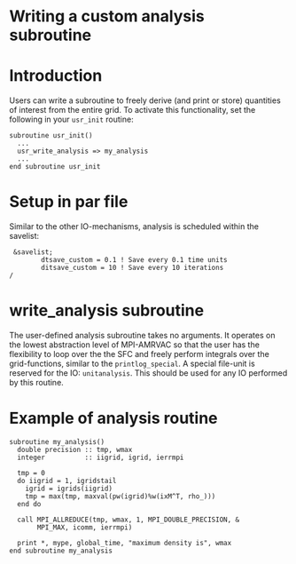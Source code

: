 # Writing a custom analysis subroutine

# Introduction

Users can write a subroutine to freely derive (and print or store) quantities of
interest from the entire grid. To activate this functionality, set the following
in your `usr_init` routine:

```{fortran}
subroutine usr_init()
  ...
  usr_write_analysis => my_analysis
  ...
end subroutine usr_init
```

# Setup in par file

Similar to the other IO-mechanisms, analysis is scheduled within the savelist:

     &savelist;
            dtsave_custom = 0.1 ! Save every 0.1 time units
            ditsave_custom = 10 ! Save every 10 iterations
    /

# write_analysis subroutine

The user-defined analysis subroutine takes no arguments. It operates on the
lowest abstraction level of MPI-AMRVAC so that the user has the flexibility to
loop over the the SFC and freely perform integrals over the grid-functions,
similar to the `printlog_special`. A special file-unit is reserved for the IO:
`unitanalysis`. This should be used for any IO performed by this routine.

# Example of analysis routine

```{fortran}
subroutine my_analysis()
  double precision :: tmp, wmax
  integer          :: iigrid, igrid, ierrmpi

  tmp = 0
  do iigrid = 1, igridstail
    igrid = igrids(iigrid)
    tmp = max(tmp, maxval(pw(igrid)%w(ixM^T, rho_)))
  end do

  call MPI_ALLREDUCE(tmp, wmax, 1, MPI_DOUBLE_PRECISION, &
       MPI_MAX, icomm, ierrmpi)

  print *, mype, global_time, "maximum density is", wmax
end subroutine my_analysis
```

